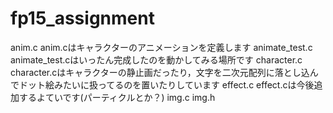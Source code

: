 # fp15_assignment
anim.c
anim.cはキャラクターのアニメーションを定義します
animate_test.c
animate_test.cはいったん完成したのを動かしてみる場所です
character.c
character.cはキャラクターの静止画だったり，文字を二次元配列に落とし込んでドット絵みたいに扱ってるのを置いたりしています
effect.c
effect.cは今後追加するよていです(パーティクルとか？)
img.c
img.h
